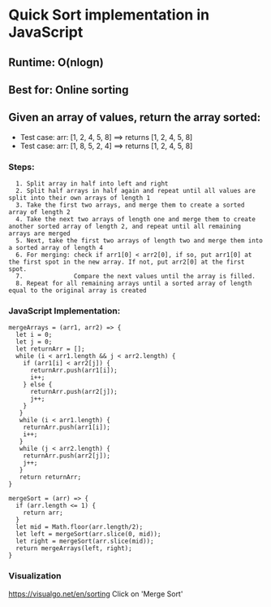 
# Quick Sort implementation in JavaScript

## Runtime: O(nlogn)
## Best for: Online sorting

## Given an array of values, return the array sorted:
* Test case: arr: [1, 2, 4, 5, 8] ==> returns [1, 2, 4, 5, 8]
* Test case: arr: [1, 8, 5, 2, 4] ==> returns [1, 2, 4, 5, 8]

### Steps:
```pseudo
  1. Split array in half into left and right
  2. Split half arrays in half again and repeat until all values are split into their own arrays of length 1
  3. Take the first two arrays, and merge them to create a sorted array of length 2
  4. Take the next two arrays of length one and merge them to create another sorted array of length 2, and repeat until all remaining arrays are merged
  5. Next, take the first two arrays of length two and merge them into a sorted array of length 4
  6. For merging: check if arr1[0] < arr2[0], if so, put arr1[0] at the first spot in the new array. If not, put arr2[0] at the first spot.
  7.              Compare the next values until the array is filled.
  8. Repeat for all remaining arrays until a sorted array of length equal to the original array is created
```
### JavaScript Implementation:
```JS
mergeArrays = (arr1, arr2) => {
  let i = 0;
  let j = 0;
  let returnArr = [];
  while (i < arr1.length && j < arr2.length) {
    if (arr1[i] < arr2[j]) {
      returnArr.push(arr1[i]);
      i++;
    } else {
      returnArr.push(arr2[j]);
      j++;
    }
   }
   while (i < arr1.length) {
    returnArr.push(arr1[i]);
    i++;
   }
   while (j < arr2.length) {
    returnArr.push(arr2[j]);
    j++;
   }
   return returnArr;
}

mergeSort = (arr) => {
  if (arr.length <= 1) {
    return arr;
  }
  let mid = Math.floor(arr.length/2);
  let left = mergeSort(arr.slice(0, mid));
  let right = mergeSort(arr.slice(mid));
  return mergeArrays(left, right);
}
```

### Visualization
https://visualgo.net/en/sorting
Click on 'Merge Sort'
    
  
